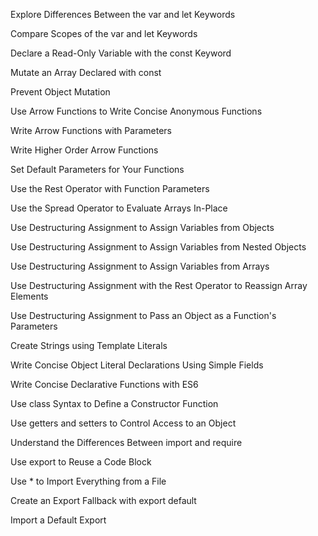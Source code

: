 Explore Differences Between the var and let Keywords

Compare Scopes of the var and let Keywords

Declare a Read-Only Variable with the const Keyword

Mutate an Array Declared with const

Prevent Object Mutation

Use Arrow Functions to Write Concise Anonymous Functions

Write Arrow Functions with Parameters

Write Higher Order Arrow Functions

Set Default Parameters for Your Functions

Use the Rest Operator with Function Parameters

Use the Spread Operator to Evaluate Arrays In-Place

Use Destructuring Assignment to Assign Variables from Objects

Use Destructuring Assignment to Assign Variables from Nested Objects

Use Destructuring Assignment to Assign Variables from Arrays

Use Destructuring Assignment with the Rest Operator to Reassign Array Elements

Use Destructuring Assignment to Pass an Object as a Function's Parameters

Create Strings using Template Literals

Write Concise Object Literal Declarations Using Simple Fields

Write Concise Declarative Functions with ES6

Use class Syntax to Define a Constructor Function

Use getters and setters to Control Access to an Object

Understand the Differences Between import and require

Use export to Reuse a Code Block

Use * to Import Everything from a File

Create an Export Fallback with export default

Import a Default Export
